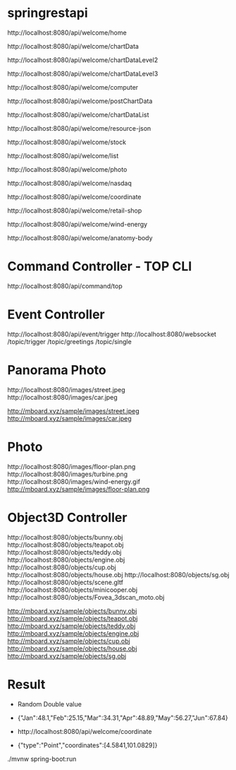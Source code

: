 # springrestapi

http://localhost:8080/api/welcome/home

http://localhost:8080/api/welcome/chartData

http://localhost:8080/api/welcome/chartDataLevel2

http://localhost:8080/api/welcome/chartDataLevel3

http://localhost:8080/api/welcome/computer

http://localhost:8080/api/welcome/postChartData

http://localhost:8080/api/welcome/chartDataList

http://localhost:8080/api/welcome/resource-json

http://localhost:8080/api/welcome/stock

http://localhost:8080/api/welcome/list

http://localhost:8080/api/welcome/photo

http://localhost:8080/api/welcome/nasdaq

http://localhost:8080/api/welcome/coordinate

http://localhost:8080/api/welcome/retail-shop

http://localhost:8080/api/welcome/wind-energy

http://localhost:8080/api/welcome/anatomy-body


# Command Controller - TOP CLI
http://localhost:8080/api/command/top

# Event Controller
http://localhost:8080/api/event/trigger
http://localhost:8080/websocket
/topic/trigger
/topic/greetings
/topic/single

# Panorama Photo
http://localhost:8080/images/street.jpeg
http://localhost:8080/images/car.jpeg

http://mboard.xyz/sample/images/street.jpeg
http://mboard.xyz/sample/images/car.jpeg

# Photo
http://localhost:8080/images/floor-plan.png
http://localhost:8080/images/turbine.png
http://localhost:8080/images/wind-energy.gif
http://mboard.xyz/sample/images/floor-plan.png


# Object3D Controller
http://localhost:8080/objects/bunny.obj
http://localhost:8080/objects/teapot.obj
http://localhost:8080/objects/teddy.obj
http://localhost:8080/objects/engine.obj
http://localhost:8080/objects/cup.obj
http://localhost:8080/objects/house.obj
http://localhost:8080/objects/sg.obj
http://localhost:8080/objects/scene.gltf
http://localhost:8080/objects/minicooper.obj
http://localhost:8080/objects/Fovea_3dscan_moto.obj

http://mboard.xyz/sample/objects/bunny.obj
http://mboard.xyz/sample/objects/teapot.obj
http://mboard.xyz/sample/objects/teddy.obj
http://mboard.xyz/sample/objects/engine.obj
http://mboard.xyz/sample/objects/cup.obj
http://mboard.xyz/sample/objects/house.obj
http://mboard.xyz/sample/objects/sg.obj



# Result
* Random Double value
* {"Jan":48.1,"Feb":25.15,"Mar":34.31,"Apr":48.89,"May":56.27,"Jun":67.84}



* http://localhost:8080/api/welcome/coordinate
* {"type":"Point","coordinates":[4.5841,101.0829]}


./mvnw spring-boot:run
